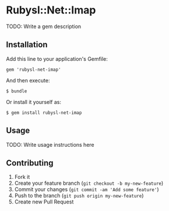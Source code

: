 # Rubysl::Net::Imap

TODO: Write a gem description

## Installation

Add this line to your application's Gemfile:

    gem 'rubysl-net-imap'

And then execute:

    $ bundle

Or install it yourself as:

    $ gem install rubysl-net-imap

## Usage

TODO: Write usage instructions here

## Contributing

1. Fork it
2. Create your feature branch (`git checkout -b my-new-feature`)
3. Commit your changes (`git commit -am 'Add some feature'`)
4. Push to the branch (`git push origin my-new-feature`)
5. Create new Pull Request
